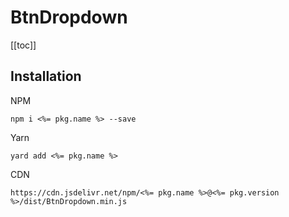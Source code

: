 # BtnDropdown

[[toc]]

## Installation

NPM

    npm i <%= pkg.name %> --save

Yarn

    yard add <%= pkg.name %>

CDN

    https://cdn.jsdelivr.net/npm/<%= pkg.name %>@<%= pkg.version %>/dist/BtnDropdown.min.js
